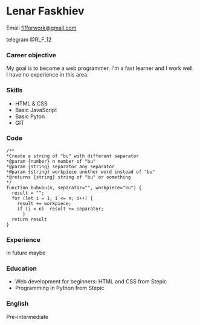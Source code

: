 
# Lenar Faskhiev


Email flfforwork@gmail.com

telegram @RLF_12

### Career objective

My goal is to become a web programmer. I'm a fast learner and I work well.
I have no experience in this area.

### Skills

* HTML & CSS
* Basic JavaScript
* Basic Pyton
* GIT


### Code

```
/**
*Create a string of "bu" with different separator
*@param {number} n number of "bu"
*@param {string} separator any separator
*@param {string} workpiece another word instead of "bu"
*@returns {string} string of "bu" or something
*/
function bububu(n, separator="", workpiece="bu") {
  result = "";
  for (let i = 1; i <= n; i++) {
    result += workpiece;
    if (i < n)  result += separator;    
      }  
  return result
}
```


### Experience

in future maybe

### Education

* Web development for beginners: HTML and CSS from Stepic
* Programming in Python from Stepic

### English

Pre-intermediate
